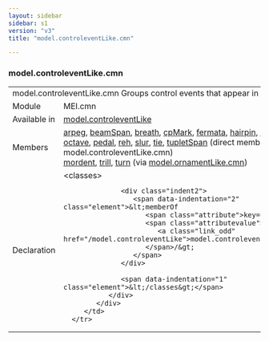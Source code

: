 ```yaml
---
layout: sidebar
sidebar: s1
version: "v3"
title: "model.controleventLike.cmn"

---
```


<div class="classSpec model">
   <h3 id="model.controleventLike.cmn">model.controleventLike.cmn</h3>
   <table class="wovenodd">
      <tr>
         <td colspan="2" class="wovenodd-col2">
            <span class="label">model.controleventLike.cmn</span> Groups control events that appear in CMN.
         </td>
      </tr>
      <tr>
         <td class="wovenodd-col1">
            <span class="label" lang="en">Module</span>
         </td>
         <td class="wovenodd-col2">MEI.cmn</td>
      </tr>
      <tr>
         <td class="wovenodd-col1">
            <span class="label" lang="en">Available in</span>
         </td>
         <td class="wovenodd-col2">
            <div class="parent">
               <div>
                  <a class="link_odd_classSpec" href="/{{ page.version }}/model.controleventLike">model.controleventLike</a>
               </div>
            </div>
         </td>
      </tr>
      <tr>
         <td class="wovenodd-col1">
            <span class="label" lang="en">Members</span>
         </td>
         <td class="wovenodd-col2">
            <div class="parent">
               <div>
                  <a class="link_odd_elementSpec" href="/{{ page.version }}/arpeg">arpeg</a>, 
                  <a class="link_odd_elementSpec" href="/{{ page.version }}/beamSpan">beamSpan</a>, 
                  <a class="link_odd_elementSpec" href="/{{ page.version }}/breath">breath</a>, 
                  <a class="link_odd_elementSpec" href="/{{ page.version }}/cpMark">cpMark</a>, 
                  <a class="link_odd_elementSpec" href="/{{ page.version }}/fermata">fermata</a>, 
                  <a class="link_odd_elementSpec" href="/{{ page.version }}/hairpin">hairpin</a>, 
                  <a class="link_odd_elementSpec" href="/{{ page.version }}/harpPedal">harpPedal</a>, 
                  <a class="link_odd_elementSpec" href="/{{ page.version }}/octave">octave</a>, 
                  <a class="link_odd_elementSpec" href="/{{ page.version }}/pedal">pedal</a>, 
                  <a class="link_odd_elementSpec" href="/{{ page.version }}/reh">reh</a>, 
                  <a class="link_odd_elementSpec" href="/{{ page.version }}/slur">slur</a>, 
                  <a class="link_odd_elementSpec" href="/{{ page.version }}/tie">tie</a>, 
                  <a class="link_odd_elementSpec" href="/{{ page.version }}/tupletSpan">tupletSpan</a> (direct members of model.controleventLike.cmn)
               </div>
               <div>
                  <a class="link_odd_elementSpec" href="/{{ page.version }}/mordent">mordent</a>, 
                  <a class="link_odd_elementSpec" href="/{{ page.version }}/trill">trill</a>, 
                  <a class="link_odd_elementSpec" href="/{{ page.version }}/turn">turn</a>
                  <span> (via 
                     <a class="link_odd_classSpec" href="/{{ page.version }}/model.ornamentLike.cmn">model.ornamentLike.cmn</a>)
                  </span>
               </div>
            </div>
         </td>
      </tr>
      <tr>
         <td class="wovenodd-col1">
            <span class="label" lang="en">Declaration</span>
         </td>
         <td class="wovenodd-col2">
            <div xml:space="preserve" class="pre">
               <div class="indent1">
                  <span data-indentation="1" class="element">&lt;classes&gt;</span>
                  
                  <div class="indent2">
                     <span data-indentation="2" class="element">&lt;memberOf 
                        <span class="attribute">key=</span>
                        <span class="attributevalue">"
                           <a class="link_odd" href="/model.controleventLike">model.controleventLike</a>"
                        </span>/&gt;
                     </span>
                  </div>
                  
                  <span data-indentation="1" class="element">&lt;/classes&gt;</span>
               </div>
            </div>
         </td>
      </tr>
   </table>
</div>